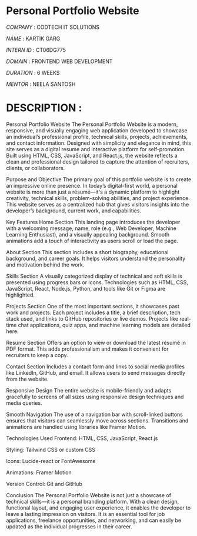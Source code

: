 # Personal Portfolio Website

*COMPANY* : CODTECH IT SOLUTIONS

*NAME* : KARTIK GARG

*INTERN ID* : CT06DG775

*DOMAIN* : FRONTEND WEB DEVELOPMENT

*DURATION* : 6 WEEKS

*MENTOR* : NEELA SANTOSH 


# DESCRIPTION : 
Personal Portfolio Website
The Personal Portfolio Website is a modern, responsive, and visually engaging web application developed to showcase an individual’s professional profile, technical skills, projects, achievements, and contact information. Designed with simplicity and elegance in mind, this site serves as a digital resume and interactive platform for self-promotion. Built using HTML, CSS, JavaScript, and React.js, the website reflects a clean and professional design tailored to capture the attention of recruiters, clients, or collaborators.

Purpose and Objective
The primary goal of this portfolio website is to create an impressive online presence. In today’s digital-first world, a personal website is more than just a résumé—it's a dynamic platform to highlight creativity, technical skills, problem-solving abilities, and project experience. This website serves as a centralized hub that gives visitors insights into the developer’s background, current work, and capabilities.

Key Features
Home Section
This landing page introduces the developer with a welcoming message, name, role (e.g., Web Developer, Machine Learning Enthusiast), and a visually appealing background. Smooth animations add a touch of interactivity as users scroll or load the page.

About Section
This section includes a short biography, educational background, and career goals. It helps visitors understand the personality and motivation behind the work.

Skills Section
A visually categorized display of technical and soft skills is presented using progress bars or icons. Technologies such as HTML, CSS, JavaScript, React, Node.js, Python, and tools like Git or Figma are highlighted.

Projects Section
One of the most important sections, it showcases past work and projects. Each project includes a title, a brief description, tech stack used, and links to GitHub repositories or live demos. Projects like real-time chat applications, quiz apps, and machine learning models are detailed here.

Resume Section
Offers an option to view or download the latest résumé in PDF format. This adds professionalism and makes it convenient for recruiters to keep a copy.

Contact Section
Includes a contact form and links to social media profiles like LinkedIn, GitHub, and email. It allows users to send messages directly from the website.

Responsive Design
The entire website is mobile-friendly and adapts gracefully to screens of all sizes using responsive design techniques and media queries.

Smooth Navigation
The use of a navigation bar with scroll-linked buttons ensures that visitors can seamlessly move across sections. Transitions and animations are handled using libraries like Framer Motion.

Technologies Used
Frontend: HTML, CSS, JavaScript, React.js

Styling: Tailwind CSS or custom CSS

Icons: Lucide-react or FontAwesome

Animations: Framer Motion

Version Control: Git and GitHub

Conclusion
The Personal Portfolio Website is not just a showcase of technical skills—it is a personal branding platform. With a clean design, functional layout, and engaging user experience, it enables the developer to leave a lasting impression on visitors. It is an essential tool for job applications, freelance opportunities, and networking, and can easily be updated as the individual progresses in their career.




